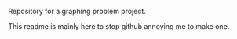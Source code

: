 Repository for a graphing problem project.

This readme is mainly here to stop github annoying me to make one.